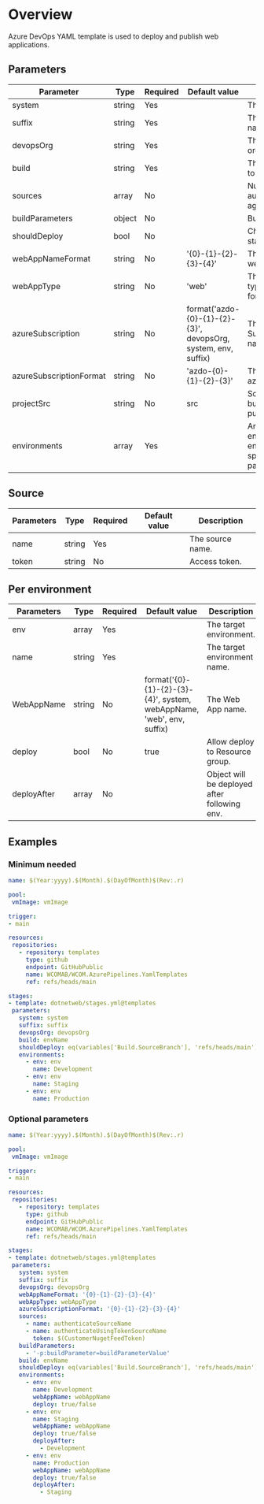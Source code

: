# Overview

Azure DevOps YAML template is used to deploy and publish web applications.

## Parameters

 **Parameter**           | **Type** | **Required** | **Default value**                                              | **Description**                                             
-------------------------|----------|--------------|----------------------------------------------------------------|-------------------------------------------------------------
 system                  | string   | Yes          |                                                                | The target system.                                          
 suffix                  | string   | Yes          |                                                                | The resource name suffix.                                   
 devopsOrg               | string   | Yes          |                                                                | The devops organisation.                                    
 build                   | string   | Yes          |                                                                | The environment to build.                                   
 sources                 | array    | No           |                                                                | NuGet feeds to authenticate against. 
 buildParameters         | object   | No           |                                                                | Build Parameters.                                           
 shouldDeploy            | bool     | No           |                                                                | Check if deploy stage should run.                           
 webAppNameFormat        | string   | No           | '{0}-{1}-{2}-{3}-{4}'                                          | The format for the web app name.                            
 webAppType              | string   | No           | 'web'                                                          | The type/abbreviation for the web app.                      
 azureSubscription       | string   | No           | format('azdo-{0}-{1}-{2}-{3}', devopsOrg, system, env, suffix) | The Azure Subscription name.                                
 azureSubscriptionFormat | string   | No           | 'azdo-{0}-{1}-{2}-{3}'                                         | The format for the azureSubscription.
 projectSrc	             | string	  | No	         | src	                                                          | Source folder to build, pack and publish.
 environments            | array    | Yes          |                                                                | Array of environments and environment specific parameters.

## Source

 **Parameters** | **Type** | **Required** | **Default value**          | **Description**  
----------------|----------|--------------|----------------------------|------------------
 name           | string   | Yes          |                            | The source name.
 token          | string   | No           |                            | Access token.

## Per environment

 **Parameters** | **Type** | **Required** | **Default value**                                                     | **Description**                              
----------------|----------|--------------|-----------------------------------------------------------------------|----------------------------------------------
 env            | array    | Yes          |                                                                       | The target environment.
 name           | string   | Yes          |                                                                       | The target environment name.
 WebAppName     | string   | No           | format('{0}-{1}-{2}-{3}-{4}', system, webAppName, 'web', env, suffix) | The Web App name.                            
 deploy         | bool     | No           | true                                                                  | Allow deploy to Resource group.              
 deployAfter    | array    | No           |                                                                       | Object will be deployed after following env.

## Examples

### Minimum needed

 ```yaml
name: $(Year:yyyy).$(Month).$(DayOfMonth)$(Rev:.r)

pool:
  vmImage: vmImage

trigger:
- main

resources:
  repositories:
    - repository: templates
      type: github
      endpoint: GitHubPublic
      name: WCOMAB/WCOM.AzurePipelines.YamlTemplates
      ref: refs/heads/main

stages:
- template: dotnetweb/stages.yml@templates
  parameters:
    system: system
    suffix: suffix
    devopsOrg: devopsOrg
    build: envName
    shouldDeploy: eq(variables['Build.SourceBranch'], 'refs/heads/main')
    environments:
      - env: env
        name: Development
      - env: env
        name: Staging
      - env: env
        name: Production
 ```

### Optional parameters

 ```yaml
name: $(Year:yyyy).$(Month).$(DayOfMonth)$(Rev:.r)

pool:
  vmImage: vmImage

trigger:
- main

resources:
  repositories:
    - repository: templates
      type: github
      endpoint: GitHubPublic
      name: WCOMAB/WCOM.AzurePipelines.YamlTemplates
      ref: refs/heads/main

stages:
- template: dotnetweb/stages.yml@templates
  parameters:
    system: system
    suffix: suffix
    devopsOrg: devopsOrg
    webAppNameFormat: '{0}-{1}-{2}-{3}-{4}'
    webAppType: webAppType
    azureSubscriptionFormat: '{0}-{1}-{2}-{3}-{4}'
    sources:
      - name: authenticateSourceName
      - name: authenticateUsingTokenSourceName
        token: $(CustomerNugetFeedToken)
    buildParameters:
      - '-p:buildParameter=buildParameterValue'
    build: envName
    shouldDeploy: eq(variables['Build.SourceBranch'], 'refs/heads/main')
    environments:
      - env: env
        name: Development
        webAppName: webAppName
        deploy: true/false
      - env: env
        name: Staging
        webAppName: webAppName
        deploy: true/false
        deployAfter:
          - Development
      - env: env
        name: Production
        webAppName: webAppName
        deploy: true/false
        deployAfter:
          - Staging
 ```

